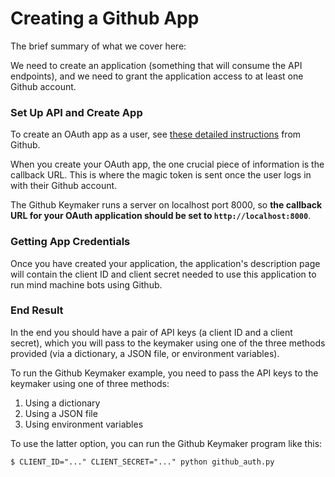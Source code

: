 # Creating a Github App

The brief summary of what we cover here:

We need to create an application (something that will consume the API
endpoints), and we need to grant the application access to at least one 
Github account.

### Set Up API and Create App

To create an OAuth app as a user, see 
[these detailed instructions](https://developer.github.com/apps/building-oauth-apps/creating-an-oauth-app/)
from Github.

When you create your OAuth app, the one crucial
piece of information is the callback URL. This is
where the magic token is sent once the user logs in
with their Github account.

The Github Keymaker runs a server on localhost port 8000,
so **the callback URL for your OAuth application should be 
set to `http://localhost:8000`**.


### Getting App Credentials

Once you have created your application, the application's
description page will contain the client ID and client secret
needed to use this application to run mind machine bots
using Github.

### End Result

In the end you should have a pair of API keys (a client ID and
a client secret), which you will pass to the keymaker using
one of the three methods provided (via a dictionary, a JSON
file, or environment variables).

To run the Github Keymaker example, you need to pass the API
keys to the keymaker using one of three methods:

1. Using a dictionary
1. Using a JSON file
1. Using environment variables

To use the latter option, you can run the Github Keymaker program
like this:

```
$ CLIENT_ID="..." CLIENT_SECRET="..." python github_auth.py
```

